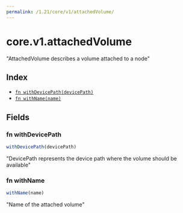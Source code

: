 ```yaml
---
permalink: /1.21/core/v1/attachedVolume/
---
```


# core.v1.attachedVolume

"AttachedVolume describes a volume attached to a node"

## Index

* [`fn withDevicePath(devicePath)`](#fn-withdevicepath)
* [`fn withName(name)`](#fn-withname)

## Fields

### fn withDevicePath

```ts
withDevicePath(devicePath)
```

"DevicePath represents the device path where the volume should be available"

### fn withName

```ts
withName(name)
```

"Name of the attached volume"